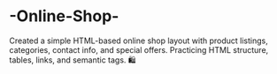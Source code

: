 # -Online-Shop-
Created a simple HTML-based online shop layout with product listings, categories, contact info, and special offers. Practicing HTML structure, tables, links, and semantic tags. 🛍️
